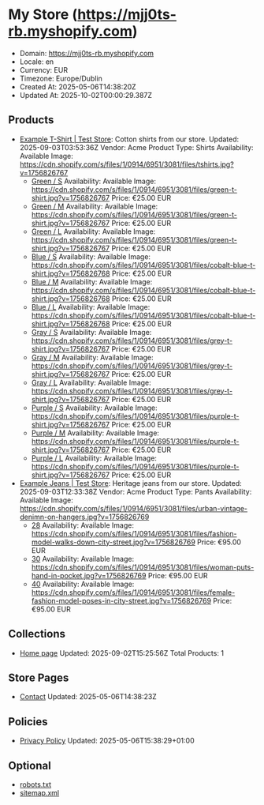 # My Store (https://mjj0ts-rb.myshopify.com)

- Domain: https://mjj0ts-rb.myshopify.com
- Locale: en
- Currency: EUR
- Timezone: Europe/Dublin
- Created At: 2025-05-06T14:38:20Z
- Updated At: 2025-10-02T00:00:29.387Z

## Products

- [Example T-Shirt | Test Store](https://mjj0ts-rb.myshopify.com/products/example-shirt): Cotton shirts from our store.
  Updated: 2025-09-03T03:53:36Z
  Vendor: Acme
  Product Type: Shirts
  Availability: Available
  Image: https://cdn.shopify.com/s/files/1/0914/6951/3081/files/tshirts.jpg?v=1756826767
  - [Green / S](https://mjj0ts-rb.myshopify.com/products/example-shirt?variant=55733586264441)
    Availability: Available
    Image: https://cdn.shopify.com/s/files/1/0914/6951/3081/files/green-t-shirt.jpg?v=1756826767
    Price: €25.00 EUR
  - [Green / M](https://mjj0ts-rb.myshopify.com/products/example-shirt?variant=55733586297209)
    Availability: Available
    Image: https://cdn.shopify.com/s/files/1/0914/6951/3081/files/green-t-shirt.jpg?v=1756826767
    Price: €25.00 EUR
  - [Green / L](https://mjj0ts-rb.myshopify.com/products/example-shirt?variant=55733586329977)
    Availability: Available
    Image: https://cdn.shopify.com/s/files/1/0914/6951/3081/files/green-t-shirt.jpg?v=1756826767
    Price: €25.00 EUR
  - [Blue / S](https://mjj0ts-rb.myshopify.com/products/example-shirt?variant=55733586362745)
    Availability: Available
    Image: https://cdn.shopify.com/s/files/1/0914/6951/3081/files/cobalt-blue-t-shirt.jpg?v=1756826768
    Price: €25.00 EUR
  - [Blue / M](https://mjj0ts-rb.myshopify.com/products/example-shirt?variant=55733586395513)
    Availability: Available
    Image: https://cdn.shopify.com/s/files/1/0914/6951/3081/files/cobalt-blue-t-shirt.jpg?v=1756826768
    Price: €25.00 EUR
  - [Blue / L](https://mjj0ts-rb.myshopify.com/products/example-shirt?variant=55733586428281)
    Availability: Available
    Image: https://cdn.shopify.com/s/files/1/0914/6951/3081/files/cobalt-blue-t-shirt.jpg?v=1756826768
    Price: €25.00 EUR
  - [Gray / S](https://mjj0ts-rb.myshopify.com/products/example-shirt?variant=55733586461049)
    Availability: Available
    Image: https://cdn.shopify.com/s/files/1/0914/6951/3081/files/grey-t-shirt.jpg?v=1756826767
    Price: €25.00 EUR
  - [Gray / M](https://mjj0ts-rb.myshopify.com/products/example-shirt?variant=55733586493817)
    Availability: Available
    Image: https://cdn.shopify.com/s/files/1/0914/6951/3081/files/grey-t-shirt.jpg?v=1756826767
    Price: €25.00 EUR
  - [Gray / L](https://mjj0ts-rb.myshopify.com/products/example-shirt?variant=55733586526585)
    Availability: Available
    Image: https://cdn.shopify.com/s/files/1/0914/6951/3081/files/grey-t-shirt.jpg?v=1756826767
    Price: €25.00 EUR
  - [Purple / S](https://mjj0ts-rb.myshopify.com/products/example-shirt?variant=55733586559353)
    Availability: Available
    Image: https://cdn.shopify.com/s/files/1/0914/6951/3081/files/purple-t-shirt.jpg?v=1756826767
    Price: €25.00 EUR
  - [Purple / M](https://mjj0ts-rb.myshopify.com/products/example-shirt?variant=55733586592121)
    Availability: Available
    Image: https://cdn.shopify.com/s/files/1/0914/6951/3081/files/purple-t-shirt.jpg?v=1756826767
    Price: €25.00 EUR
  - [Purple / L](https://mjj0ts-rb.myshopify.com/products/example-shirt?variant=55733586624889)
    Availability: Available
    Image: https://cdn.shopify.com/s/files/1/0914/6951/3081/files/purple-t-shirt.jpg?v=1756826767
    Price: €25.00 EUR
- [Example Jeans | Test Store](https://mjj0ts-rb.myshopify.com/products/example-pants): Heritage jeans from our store.
  Updated: 2025-09-03T12:33:38Z
  Vendor: Acme
  Product Type: Pants
  Availability: Available
  Image: https://cdn.shopify.com/s/files/1/0914/6951/3081/files/urban-vintage-denimn-on-hangers.jpg?v=1756826769
  - [28](https://mjj0ts-rb.myshopify.com/products/example-pants?variant=55733590065529)
    Availability: Available
    Image: https://cdn.shopify.com/s/files/1/0914/6951/3081/files/fashion-model-walks-down-city-street.jpg?v=1756826769
    Price: €95.00 EUR
  - [30](https://mjj0ts-rb.myshopify.com/products/example-pants?variant=55733590098297)
    Availability: Available
    Image: https://cdn.shopify.com/s/files/1/0914/6951/3081/files/woman-puts-hand-in-pocket.jpg?v=1756826769
    Price: €95.00 EUR
  - [40](https://mjj0ts-rb.myshopify.com/products/example-pants?variant=55733590131065)
    Availability: Available
    Image: https://cdn.shopify.com/s/files/1/0914/6951/3081/files/female-fashion-model-poses-in-city-street.jpg?v=1756826769
    Price: €95.00 EUR

## Collections

- [Home page](https://mjj0ts-rb.myshopify.com/collections/frontpage)
  Updated: 2025-09-02T15:25:56Z
  Total Products: 1

## Store Pages

- [Contact](https://mjj0ts-rb.myshopify.com/pages/contact)
  Updated: 2025-05-06T14:38:23Z

## Policies

- [Privacy Policy](https://mjj0ts-rb.myshopify.com/policies/privacy-policy)
  Updated: 2025-05-06T15:38:29+01:00

## Optional

- [robots.txt](https://mjj0ts-rb.myshopify.com/robots.txt)
- [sitemap.xml](https://mjj0ts-rb.myshopify.com/sitemap.xml)
